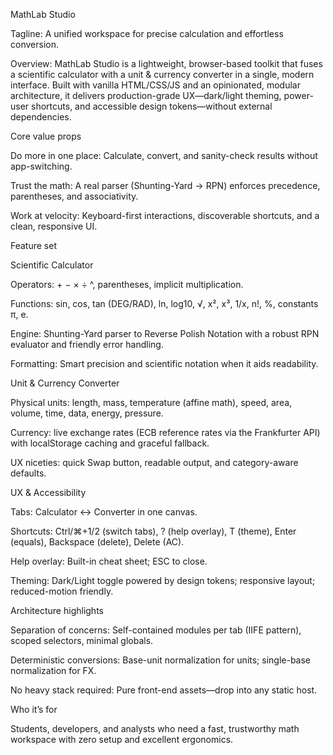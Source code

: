 MathLab Studio

Tagline: A unified workspace for precise calculation and effortless conversion.

Overview:
MathLab Studio is a lightweight, browser-based toolkit that fuses a scientific calculator with a unit & currency converter in a single, modern interface. Built with vanilla HTML/CSS/JS and an opinionated, modular architecture, it delivers production-grade UX—dark/light theming, power-user shortcuts, and accessible design tokens—without external dependencies.

Core value props

Do more in one place: Calculate, convert, and sanity-check results without app-switching.

Trust the math: A real parser (Shunting-Yard → RPN) enforces precedence, parentheses, and associativity.

Work at velocity: Keyboard-first interactions, discoverable shortcuts, and a clean, responsive UI.

Feature set

Scientific Calculator

Operators: + − × ÷ ^, parentheses, implicit multiplication.

Functions: sin, cos, tan (DEG/RAD), ln, log10, √, x², x³, 1/x, n!, %, constants π, e.

Engine: Shunting-Yard parser to Reverse Polish Notation with a robust RPN evaluator and friendly error handling.

Formatting: Smart precision and scientific notation when it aids readability.

Unit & Currency Converter

Physical units: length, mass, temperature (affine math), speed, area, volume, time, data, energy, pressure.

Currency: live exchange rates (ECB reference rates via the Frankfurter API) with localStorage caching and graceful fallback.

UX niceties: quick Swap button, readable output, and category-aware defaults.

UX & Accessibility

Tabs: Calculator ↔ Converter in one canvas.

Shortcuts: Ctrl/⌘+1/2 (switch tabs), ? (help overlay), T (theme), Enter (equals), Backspace (delete), Delete (AC).

Help overlay: Built-in cheat sheet; ESC to close.

Theming: Dark/Light toggle powered by design tokens; responsive layout; reduced-motion friendly.

Architecture highlights

Separation of concerns: Self-contained modules per tab (IIFE pattern), scoped selectors, minimal globals.

Deterministic conversions: Base-unit normalization for units; single-base normalization for FX.

No heavy stack required: Pure front-end assets—drop into any static host.

Who it’s for

Students, developers, and analysts who need a fast, trustworthy math workspace with zero setup and excellent ergonomics.
